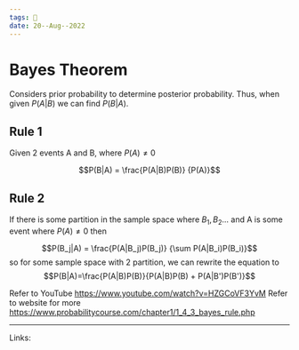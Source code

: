 ```yaml
---
tags: 🌱
date: 20--Aug--2022
---
```


# Bayes Theorem

Considers prior probability to determine posterior probability. Thus, when given $P(A|B)$ we can find $P(B|A)$.

## Rule 1
Given 2 events A and B, where $P(A) \ne 0$

$$P(B|A)  = \frac{P(A|B)P(B)} {P(A)}$$

## Rule 2
If there is some partition in the sample space where $B_1, B_2...$ and A is some event where $P(A) \ne 0$ then

$$P(B_j|A) = \frac{P(A|B_j)P(B_j)} {\sum P(A|B_i)P(B_i)}$$
so for some sample space with 2 partition, we can rewrite the equation to
$$P(B|A)=\frac{P(A|B)P(B)}{P(A|B)P(B) + P(A|B')P(B')}$$

Refer to YouTube <https://www.youtube.com/watch?v=HZGCoVF3YvM>
Refer to website for more <https://www.probabilitycourse.com/chapter1/1_4_3_bayes_rule.php>

---
Links: 